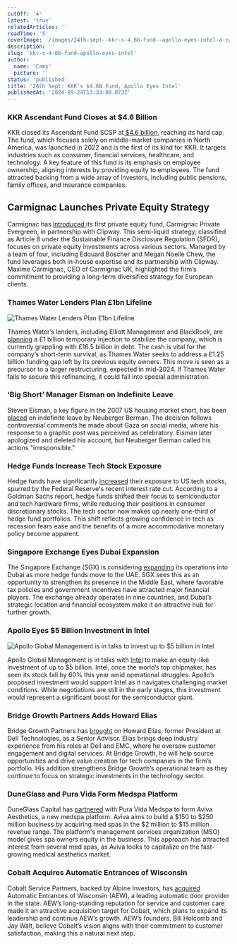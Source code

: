 ```yaml
---
cutOff: '4'
latest: 'true'
relatedArticles: ''
readTime: '5'
coverImage: '/images/24th-sept--kkr-s-4.6b-fund--apollo-eyes-intel-a-cwNz.webp'
description: ''
slug: 'kkr-s-4-6b-fund-apollo-eyes-intel'
author:
  name: 'Camy'
  picture: ''
status: 'published'
title: '24th Sept: KKR’s $4.6B Fund, Apollo Eyes Intel'
publishedAt: '2024-09-24T13:33:08.073Z'
---
```


### KKR Ascendant Fund Closes at $4.6 Billion

KKR closed its Ascendant Fund SCSP at[ $4.6 billion](https://www.reuters.com/markets/us/kkr-raises-46-billion-debut-north-america-mid-market-deals-fund-2024-09-23/), reaching its hard cap. The fund, which focuses solely on middle-market companies in North America, was launched in 2022 and is the first of its kind for KKR. It targets industries such as consumer, financial services, healthcare, and technology. A key feature of this fund is its emphasis on employee ownership, aligning interests by providing equity to employees. The fund attracted backing from a wide array of investors, including public pensions, family offices, and insurance companies​.

## Carmignac Launches Private Equity Strategy

Carmignac has [introduced ](https://portfolio-adviser.com/carmignac-enters-private-markets-with-launch-of-article-8-pe-strategy/)its first private equity fund, Carmignac Private Evergreen, in partnership with Clipway. This semi-liquid strategy, classified as Article 8 under the Sustainable Finance Disclosure Regulation (SFDR), focuses on private equity investments across various sectors. Managed by a team of four, including Edouard Boscher and Megan Noelle Chew, the fund leverages both in-house expertise and its partnership with Clipway. Maxime Carmignac, CEO of Carmignac UK, highlighted the firm’s commitment to providing a long-term diversified strategy for European clients​.

### Thames Water Lenders Plan £1bn Lifeline

![Thames Water Lenders Plan £1bn Lifeline](/images/24th-sept--kkr-s-4.6b-fund--apollo-eyes-intel-a-k0MT.webp)

Thames Water’s lenders, including Elliott Management and BlackRock, are [planning](https://www.hedgeweek.com/thames-water-lenders-plan-1bn-lifeline-amid-debt-woes/#:~:text=A%20group%20of%20hedge%20funds,a%20report%20by%20The%20Times.) a £1 billion temporary injection to stabilize the company, which is currently grappling with £16.5 billion in debt. The cash is vital for the company’s short-term survival, as Thames Water seeks to address a £1.25 billion funding gap left by its previous equity owners. This move is seen as a precursor to a larger restructuring, expected in mid-2024. If Thames Water fails to secure this refinancing, it could fall into special administration​.

### ‘Big Short’ Manager Eisman on Indefinite Leave

Steven Eisman, a key figure in the 2007 US housing market short, has been [placed](https://www.hedgeweek.com/big-short-manager-eisman-on-indefinite-leave-after-controversial-gaza-comments/) on indefinite leave by Neuberger Berman. The decision follows controversial comments he made about Gaza on social media, where his response to a graphic post was perceived as celebratory. Eisman later apologized and deleted his account, but Neuberger Berman called his actions "irresponsible."

### Hedge Funds Increase Tech Stock Exposure

Hedge funds have significantly [increased](https://www.hedgeweek.com/hedge-funds-wade-into-us-tech-stocks-as-interest-rates-fall/#:~:text=Hedge%20funds%20significantly%20increased%20their,to%20a%20report%20by%20Reuters.) their exposure to US tech stocks, spurred by the Federal Reserve's recent interest rate cut. According to a Goldman Sachs report, hedge funds shifted their focus to semiconductor and tech hardware firms, while reducing their positions in consumer discretionary stocks. The tech sector now makes up nearly one-third of hedge fund portfolios. This shift reflects growing confidence in tech as recession fears ease and the benefits of a more accommodative monetary policy become apparent​.

### Singapore Exchange Eyes Dubai Expansion

The Singapore Exchange (SGX) is considering [expanding](https://www.hedgeweek.com/singapore-exchange-eyes-dubai-expansion-amid-hedge-fund-influx/) its operations into Dubai as more hedge funds move to the UAE. SGX sees this as an opportunity to strengthen its presence in the Middle East, where favorable tax policies and government incentives have attracted major financial players. The exchange already operates in nine countries, and Dubai’s strategic location and financial ecosystem make it an attractive hub for further growth​.

### Apollo Eyes $5 Billion Investment in Intel

![Apollo Global Management is in talks to invest up to $5 billion in Intel](/images/24th-sept--kkr-s-4.6b-fund--apollo-eyes-intel-b-E4MT.webp)

Apollo Global Management is in talks with [Intel](https://www.privateequitywire.co.uk/apollo-eyes-5bn-intel-investment/) to make an equity-like investment of up to $5 billion. Intel, once the world’s top chipmaker, has seen its stock fall by 60% this year amid operational struggles. Apollo’s proposed investment would support Intel as it navigates challenging market conditions. While negotiations are still in the early stages, this investment would represent a significant boost for the semiconductor giant​.

### Bridge Growth Partners Adds Howard Elias

Bridge Growth Partners has [brought](https://www.businesswire.com/news/home/20240923266750/en/Bridge-Growth-Partners-Appoints-Howard-Elias-as-Senior-Advisor) on Howard Elias, former President at Dell Technologies, as a Senior Advisor. Elias brings deep industry experience from his roles at Dell and EMC, where he oversaw customer engagement and digital services. At Bridge Growth, he will help source opportunities and drive value creation for tech companies in the firm’s portfolio. His addition strengthens Bridge Growth’s operational team as they continue to focus on strategic investments in the technology sector.

### DuneGlass and Pura Vida Form Medspa Platform

DuneGlass Capital has [partnered](https://www.axios.com/pro/health-tech-deals/2024/09/18/exclusive-aviva-aesthetics-acquires-pura-vida-medspa) with Pura Vida Medspa to form Aviva Aesthetics, a new medspa platform. Aviva aims to build a $150 to $250 million business by acquiring med spas in the $2 million to $15 million revenue range. The platform's management services organization (MSO) model gives spa owners equity in the business. This approach has attracted interest from several med spas, as Aviva looks to capitalize on the fast-growing medical aesthetics market​.

### Cobalt Acquires Automatic Entrances of Wisconsin

Cobalt Service Partners, backed by Alpine Investors, has [acquired ](https://www.businesswire.com/news/home/20240923174211/en/Cobalt-Service-Partners-Acquires-Automatic-Entrances-of-Wisconsin-Leading-Automatic-Door-Business)Automatic Entrances of Wisconsin (AEW), a leading automatic door provider in the state. AEW’s long-standing reputation for service and customer care made it an attractive acquisition target for Cobalt, which plans to expand its leadership and continue AEW’s growth. AEW’s founders, Bill Holcomb and Jay Walt, believe Cobalt’s vision aligns with their commitment to customer satisfaction, making this a natural next step​.